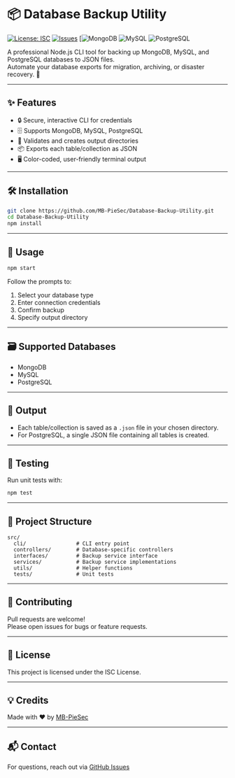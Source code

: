 # 📦 Database Backup Utility

[![License: ISC](https://img.shields.io/badge/License-ISC-blue.svg?style=flat-square)](https://opensource.org/licenses/ISC)
[![Issues](https://img.shields.io/github/issues/MB-PieSec/Database-Backup-Utility?style=flat-square)](https://github.com/MB-PieSec/Database-Backup-Utility/issues)
[![MongoDB](https://img.shields.io/badge/MongoDB-4EA94B?style=for-the-badge&logo=mongodb&logoColor=white)
![MySQL](https://img.shields.io/badge/MySQL-005C84?style=for-the-badge&logo=mysql&logoColor=white)
![PostgreSQL](https://img.shields.io/badge/PostgreSQL-316192?style=for-the-badge&logo=postgresql&logoColor=white)


A professional Node.js CLI tool for backing up MongoDB, MySQL, and PostgreSQL databases to JSON files.  
Automate your database exports for migration, archiving, or disaster recovery. 🚀

---

## ✨ Features

- 🔒 Secure, interactive CLI for credentials
- 🗄️ Supports MongoDB, MySQL, PostgreSQL
- 📁 Validates and creates output directories
- 📦 Exports each table/collection as JSON
- 🖥️ Color-coded, user-friendly terminal output

---

## 🛠️ Installation

```bash
git clone https://github.com/MB-PieSec/Database-Backup-Utility.git
cd Database-Backup-Utility
npm install
```

---

## 🚀 Usage

```bash
npm start
```

Follow the prompts to:

1. Select your database type
2. Enter connection credentials
3. Confirm backup
4. Specify output directory

---

## 🗃️ Supported Databases

- MongoDB
- MySQL
- PostgreSQL

---

## 📂 Output

- Each table/collection is saved as a `.json` file in your chosen directory.
- For PostgreSQL, a single JSON file containing all tables is created.

---

## 🧪 Testing

Run unit tests with:

```bash
npm test
```

---

## 📄 Project Structure

```
src/
  cli/                # CLI entry point
  controllers/        # Database-specific controllers
  interfaces/         # Backup service interface
  services/           # Backup service implementations
  utils/              # Helper functions
  tests/              # Unit tests
```

---

## 🤝 Contributing

Pull requests are welcome!  
Please open issues for bugs or feature requests.

---

## 📜 License

This project is licensed under the ISC License.

---

## 💡 Credits

Made with ❤️ by [MB-PieSec](https://github.com/MB-PieSec)

---

## 📬 Contact

For questions, reach out via [GitHub Issues](https://github.com/MB-PieSec/Database-Backup-Utility/issues)
